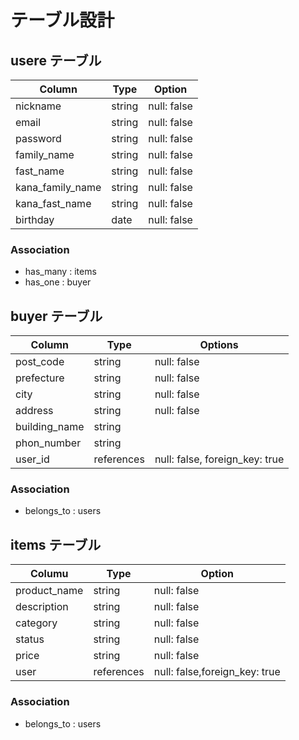 # テーブル設計

## usere テーブル

| Column           | Type   | Option      |
| ---------------- | -------| ------------|
| nickname         | string | null: false |
| email            | string | null: false |
| password         | string | null: false |
| family_name      | string | null: false |
| fast_name        | string | null: false |
| kana_family_name | string | null: false |
| kana_fast_name   | string | null: false |
| birthday         | date   | null: false |

### Association

- has_many : items
- has_one : buyer

## buyer テーブル

| Column        | Type       | Options                        |
| ------------- | ---------- | ------------------------------ |
| post_code     | string     | null: false                    |
| prefecture    | string     | null: false                    |
| city          | string     | null: false                    |
| address       | string     | null: false                    |
| building_name | string     |                                |
| phon_number   | string     |                                |
| user_id       | references | null: false, foreign_key: true |

### Association

- belongs_to : users

## items テーブル
| Columu       | Type       | Option                        |
| ------------ | ---------- | ----------------------------- |
| product_name | string     | null: false                   |
| description  | string     | null: false                   |
| category     | string     | null: false                   |
| status       | string     | null: false                   |
| price        | string     | null: false                   |
| user         | references | null: false,foreign_key: true |

### Association
- belongs_to : users
